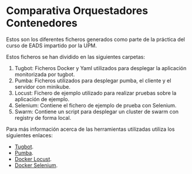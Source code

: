# Comparativa Orquestadores Contenedores 

Estos son los diferentes ficheros generados como parte de la práctica
del curso de EADS impartido por la UPM.

Estos ficheros se han dividido en las siguientes carpetas:

1. Tugbot: Ficheros Docker y Yaml utilizados para desplegar la aplicación monitorizada por tugbot.
2. Pumba: Ficheros utilizados para desplegar pumba, el cliente y el servidor con minikube.
3. Locust: Fichero de ejemplo utilizado para realizar pruebas sobre la aplicación de ejemplo.
4. Selenium: Contiene el fichero de ejemplo de prueba con Selenium.
5. Swarm: Contiene un script para desplegar un cluster de swarm con registry de forma local. 

Para más información acerca de las herramientas utilizadas utiliza los siguientes enlaces:

- [Tugbot](https://github.com/gaia-docker/tugbot).
- [Pumba](https://github.com/gaia-adm/pumba).
- [Docker Locust](https://github.com/ryandub/docker-locust).
- [Docker Selenium](https://github.com/SeleniumHQ/docker-selenium).
